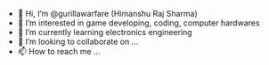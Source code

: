 - 👋 Hi, I’m @gurillawarfare (Himanshu Raj Sharma) 
- 👀 I’m interested in game developing, coding, computer hardwares
- 🌱 I’m currently learning electronics engineering
- 💞️ I’m looking to collaborate on ...
- 📫 How to reach me ...

<!---
gurillawarfare/gurillawarfare is a ✨ special ✨ repository because its `README.md` (this file) appears on your GitHub profile.
You can click the Preview link to take a look at your changes.
--->
